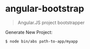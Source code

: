 angular-bootstrap
=================

> Angular.JS project bootstrapper

Generate New Project:

```bash
$ node bin/abs path-to-app/myapp
```